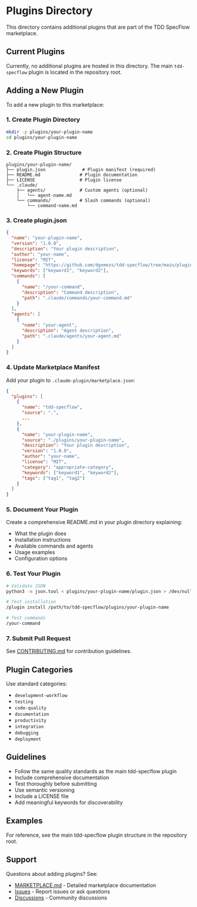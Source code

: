 # Plugins Directory

This directory contains additional plugins that are part of the TDD SpecFlow marketplace.

## Current Plugins

Currently, no additional plugins are hosted in this directory. The main `tdd-specflow` plugin is located in the repository root.

## Adding a New Plugin

To add a new plugin to this marketplace:

### 1. Create Plugin Directory

```bash
mkdir -p plugins/your-plugin-name
cd plugins/your-plugin-name
```

### 2. Create Plugin Structure

```
plugins/your-plugin-name/
├── plugin.json              # Plugin manifest (required)
├── README.md               # Plugin documentation
├── LICENSE                 # Plugin license
└── .claude/
    ├── agents/             # Custom agents (optional)
    │   └── agent-name.md
    └── commands/           # Slash commands (optional)
        └── command-name.md
```

### 3. Create plugin.json

```json
{
  "name": "your-plugin-name",
  "version": "1.0.0",
  "description": "Your plugin description",
  "author": "your-name",
  "license": "MIT",
  "homepage": "https://github.com/dgomezs/tdd-specflow/tree/main/plugins/your-plugin-name",
  "keywords": ["keyword1", "keyword2"],
  "commands": [
    {
      "name": "/your-command",
      "description": "Command description",
      "path": ".claude/commands/your-command.md"
    }
  ],
  "agents": [
    {
      "name": "your-agent",
      "description": "Agent description",
      "path": ".claude/agents/your-agent.md"
    }
  ]
}
```

### 4. Update Marketplace Manifest

Add your plugin to `.claude-plugin/marketplace.json`:

```json
{
  "plugins": [
    {
      "name": "tdd-specflow",
      "source": ".",
      ...
    },
    {
      "name": "your-plugin-name",
      "source": "./plugins/your-plugin-name",
      "description": "Your plugin description",
      "version": "1.0.0",
      "author": "your-name",
      "license": "MIT",
      "category": "appropriate-category",
      "keywords": ["keyword1", "keyword2"],
      "tags": ["tag1", "tag2"]
    }
  ]
}
```

### 5. Document Your Plugin

Create a comprehensive README.md in your plugin directory explaining:
- What the plugin does
- Installation instructions
- Available commands and agents
- Usage examples
- Configuration options

### 6. Test Your Plugin

```bash
# Validate JSON
python3 -m json.tool < plugins/your-plugin-name/plugin.json > /dev/null

# Test installation
/plugin install /path/to/tdd-specflow/plugins/your-plugin-name

# Test commands
/your-command
```

### 7. Submit Pull Request

See [CONTRIBUTING.md](../CONTRIBUTING.md) for contribution guidelines.

## Plugin Categories

Use standard categories:
- `development-workflow`
- `testing`
- `code-quality`
- `documentation`
- `productivity`
- `integration`
- `debugging`
- `deployment`

## Guidelines

- Follow the same quality standards as the main tdd-specflow plugin
- Include comprehensive documentation
- Test thoroughly before submitting
- Use semantic versioning
- Include a LICENSE file
- Add meaningful keywords for discoverability

## Examples

For reference, see the main tdd-specflow plugin structure in the repository root.

## Support

Questions about adding plugins? See:
- [MARKETPLACE.md](../MARKETPLACE.md) - Detailed marketplace documentation
- [Issues](https://github.com/dgomezs/tdd-specflow/issues) - Report issues or ask questions
- [Discussions](https://github.com/dgomezs/tdd-specflow/discussions) - Community discussions
